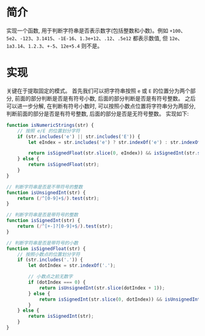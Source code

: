 # 简介
实现一个函数, 用于判断字符串是否表示数字(包括整数和小数)。例如 `+100`、`5e2`、`-123`、`3.1415`、`-1E-16`、`1.3e+12`、`.12`、`.5e12` 都表示数值, 但 `12e`、`1a3.14`、`1.2.3`、`+-5`、`12e+5.4` 则不是。

# 实现
关键在于提取固定的模式。
首先我们可以把字符串按照 `e` 或 `E` 的位置分为两个部分, 前面的部分判断是否是有符号小数, 后面的部分判断是否是有符号整数。
之后可以进一步分解, 在判断有符号小数时, 可以按照小数点位置将字符串分为两部分, 判断前面的部分是否是有符号整数, 后面的部分是否是无符号整数。
实现如下:
```js
function isNumericStrings(str) {
    // 按照 e/E 的位置划分字符
    if (str.includes('e') || str.includes('E')) {
        let eIndex = str.includes('e') ? str.indexOf('e') : str.indexOf('E');

        return isSignedFloat(str.slice(0, eIndex)) && isSignedInt(str.slice(eIndex + 1));
    } else {
        return isSignedFloat(str);
    }
}

// 判断字符串是否是不带符号的整数
function isUnsignedInt(str) {
    return (/^[0-9]+$/).test(str);
}

// 判断字符串是否是带符号的整数
function isSignedInt(str) {
    return (/^[+-]?[0-9]+$/).test(str);
}

// 判断字符串是否是带符号的小数
function isSignedFloat(str) {
    // 按照小数点的位置划分字符
    if (str.includes('.')) {
        let dotIndex = str.indexOf('.');

        // 小数点之前无数字
        if (dotIndex === 0) {
            return isUnsignedInt(str.slice(dotIndex + 1));
        } else {
            return isSignedInt(str.slice(0, dotIndex)) && isUnsignedInt(str.slice(dotIndex + 1));
        }
    } else {
        return isSignedInt(str);
    }
}
```